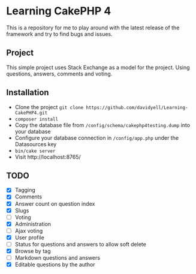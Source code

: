 # Learning CakePHP 4
This is a repository for me to play around with the latest release of the framework and try to find bugs and issues.

## Project
This simple project uses Stack Exchange as a model for the project. Using questions, answers, comments and voting.

## Installation
* Clone the project `git clone https://github.com/davidyell/Learning-CakePHP4.git`
* `composer install`
* Copy the database file from `/config/schema/cakephp4testing.dump` into your database
* Configure your database connection in `/config/app.php` under the Datasources key 
* `bin/cake server`
* Visit http://localhost:8765/

## TODO
- [x] Tagging
- [x] Comments
- [x] Answer count on question index
- [x] Slugs
- [ ] Voting
- [x] Administration
- [ ] Ajax voting
- [x] User profile
- [ ] Status for questions and answers to allow soft delete
- [x] Browse by tag
- [ ] Markdown questions and answers
- [x] Editable questions by the author
